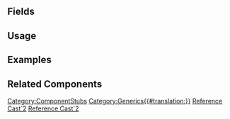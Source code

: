 <languages></languages> <translate>

## Fields

## Usage

## Examples

## Related Components

</translate>

[Category:ComponentStubs](Category:ComponentStubs "wikilink")
[Category:Generics{{#translation:}}](Category:Generics{{#translation:}} "wikilink")
[Reference Cast\`2](Category:Components{{#translation:}} "wikilink")
[Reference
Cast\`2](Category:Components:Transform:Drivers{{#translation:}} "wikilink")